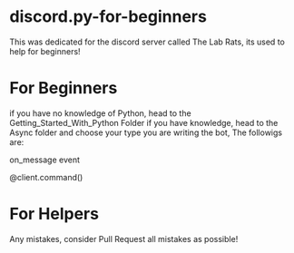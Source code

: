 # discord.py-for-beginners
This was dedicated for the discord server called The Lab Rats, its used to help for beginners!
# For Beginners 
if you have no knowledge of Python, head to the Getting_Started_With_Python Folder
if you have knowledge, head to the Async folder and choose your type you are writing the bot, The followigs are:

on_message event

@client.command()
# For Helpers
Any mistakes, consider Pull Request all mistakes as possible!

